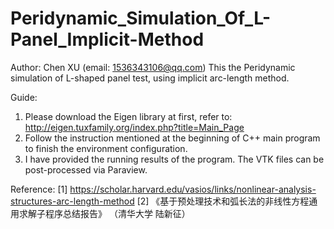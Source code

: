 # Peridynamic_Simulation_Of_L-Panel_Implicit-Method


Author: Chen XU (email: 1536343106@qq.com)
This the Peridynamic simulation of L-shaped panel test, using implicit arc-length method.


Guide:
1. Please download the Eigen library at first, refer to: http://eigen.tuxfamily.org/index.php?title=Main_Page
2. Follow the instruction mentioned at the beginning of C++ main program to finish the environment configuration.
3. I have provided the running results of the program. The VTK files can be post-processed via Paraview.


Reference:
[1] https://scholar.harvard.edu/vasios/links/nonlinear-analysis-structures-arc-length-method
[2] 《基于预处理技术和弧长法的非线性方程通用求解子程序总结报告》 （清华大学 陆新征）

